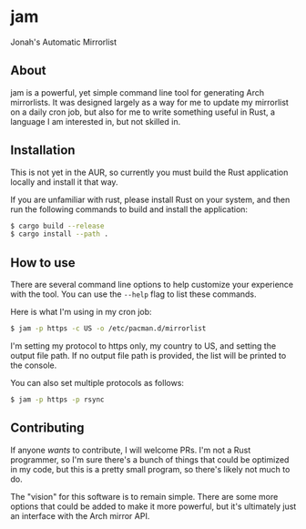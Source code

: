 # jam

Jonah's Automatic Mirrorlist

## About

jam is a powerful, yet simple command line tool for generating Arch mirrorlists.
It was designed largely as a way for me to update my mirrorlist on a daily
cron job, but also for me to write something useful in Rust, a language I am
interested in, but not skilled in.

## Installation

This is not yet in the AUR, so currently you must build the Rust application
locally and install it that way.

If you are unfamiliar with rust, please install Rust on your system, and then
run the following commands to build and install the application:

```bash
$ cargo build --release
$ cargo install --path .
```

## How to use

There are several command line options to help customize your experience with
the tool. You can use the `--help` flag to list these commands.

Here is what I'm using in my cron job:

```bash
$ jam -p https -c US -o /etc/pacman.d/mirrorlist
```

I'm setting my protocol to https only, my country to US, and setting the output
file path. If no output file path is provided, the list will be printed to
the console.

You can also set multiple protocols as follows:

```bash
$ jam -p https -p rsync
```

## Contributing

If anyone _wants_ to contribute, I will welcome PRs. I'm not a Rust programmer,
so I'm sure there's a bunch of things that could be optimized in my code, but
this is a pretty small program, so there's likely not much to do.

The "vision" for this software is to remain simple. There are some more options
that could be added to make it more powerful, but it's ultimately just an
interface with the Arch mirror API.
